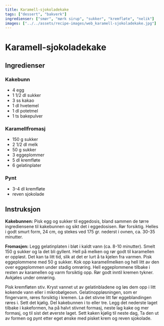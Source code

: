 ```yaml
---
title: Karamell-sjokoladekake
tags: ["dessert", "bakverk"]
ingredienser: ["smør", "mørk sirup", "sukker", "kremfløte", "nelik"]
images: ["../../assets/recipe-images/web_karamell-sjokoladekake.jpg"]
---
```


# Karamell-sjokoladekake

## Ingredienser

### Kakebunn

- 4 egg
- 1 1/2 dl sukker
- 3 ss kakao
- 1 dl hvetemel
- 1 dl potetmel
- 1 ts bakepulver

### Karamellfromasj

- 150 g sukker
- 2 1/2 dl melk
- 50 g sukker
- 3 eggeplommer
- 5 dl kremfløte
- 6 gelatinplater

### Pynt

- 3-4 dl kremfløte
- reven sjokolade

## Instruksjon

**Kakebunnen:** Pisk egg og sukker til eggedosis, bland sammen de tørre ingrediensene til kakebunnen og sikt det i eggedosisen. Rør forsiktig. Helles i godt smurt form, 24 cm, og stekes ved 175 gr. nederst i ovnen, ca. 30-35 minutter.

**Fromasjen:** Legg gelatinplaten i bløt i kaldt vann (ca. 8-10 minutter). Smelt 150 g sukker og la det bli gyllent. Hell på melken og rør godt til karamellen er oppløst. Det kan ta litt tid, slik at det er lurt å ta kjelen fra varmen. Pisk eggeplommene med 50 g sukker. Kok opp karamellmelken og hell litt av den over eggeplommen under stadig omrøring. Hell eggeplommene tilbake i resten av karamellen og varm forsiktig opp. Rør godt inntil kremen tykner. Avkjøles under omrøring.

Pisk kremfløten stiv. Kryst vannet ut av gelatinbladene og løs dem opp i litt kokende vann eller i mikrobølgeovn. Gelatinoppløsningen, som er fingervarm, røres forsiktig i kremen. La det stivne litt før eggeblandingen røres i. Sett det kjølig. Del kakebunnen i to eller tre. Legg det nederste laget tilbake i kakeformen, ha på halvt stivnet formasj, neste lag kake og mer formasj, og til sist det øverste laget. Sett kaken kjølig til neste dag, Ta den ut av formen og pynt etter eget ønske med pisket krem og reven sjokolade.
